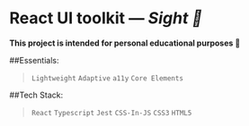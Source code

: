 # React UI toolkit — *Sight 👀*

**This project is intended for personal educational purposes 🎯**

##Essentials:
> `Lightweight` `Adaptive` `a11y` `Core Elements`

##Tech Stack:
> `React` `Typescript` `Jest` `CSS-In-JS` `CSS3` `HTML5`
